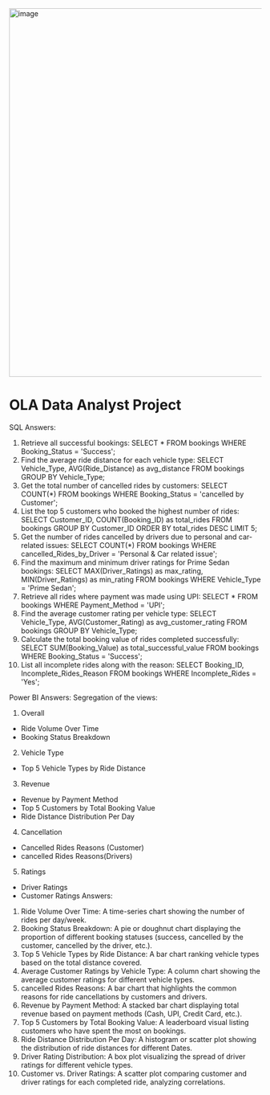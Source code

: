 <img width="1271" height="734" alt="image" src="https://github.com/user-attachments/assets/ee82af53-fd24-4e39-a68a-38a2ace93843" />

# OLA Data Analyst Project

SQL Answers:
1. Retrieve all successful bookings:
SELECT * FROM bookings WHERE Booking_Status = 'Success';
2. Find the average ride distance for each vehicle type:
SELECT Vehicle_Type, AVG(Ride_Distance) as avg_distance FROM bookings GROUP BY
Vehicle_Type;
3. Get the total number of cancelled rides by customers:
SELECT COUNT(*) FROM bookings WHERE Booking_Status = 'cancelled by Customer';
4. List the top 5 customers who booked the highest number of rides:
SELECT Customer_ID, COUNT(Booking_ID) as total_rides FROM bookings GROUP BY
Customer_ID ORDER BY total_rides DESC LIMIT 5;
5. Get the number of rides cancelled by drivers due to personal and car-related issues:
SELECT COUNT(*) FROM bookings WHERE cancelled_Rides_by_Driver = 'Personal & Car
related issue';
6. Find the maximum and minimum driver ratings for Prime Sedan bookings:
SELECT MAX(Driver_Ratings) as max_rating, MIN(Driver_Ratings) as min_rating FROM
bookings WHERE Vehicle_Type = 'Prime Sedan';
7. Retrieve all rides where payment was made using UPI:
SELECT * FROM bookings WHERE Payment_Method = 'UPI';
8. Find the average customer rating per vehicle type:
SELECT Vehicle_Type, AVG(Customer_Rating) as avg_customer_rating FROM bookings
GROUP BY Vehicle_Type;
9. Calculate the total booking value of rides completed successfully:
SELECT SUM(Booking_Value) as total_successful_value FROM bookings WHERE
Booking_Status = 'Success';
10. List all incomplete rides along with the reason:
SELECT Booking_ID, Incomplete_Rides_Reason FROM bookings WHERE Incomplete_Rides =
'Yes';


Power BI Answers:
Segregation of the views:
1. Overall
- Ride Volume Over Time
- Booking Status Breakdown
2. Vehicle Type
- Top 5 Vehicle Types by Ride Distance
3. Revenue
- Revenue by Payment Method
- Top 5 Customers by Total Booking Value
- Ride Distance Distribution Per Day
4. Cancellation
- Cancelled Rides Reasons (Customer)
- cancelled Rides Reasons(Drivers)
5. Ratings
- Driver Ratings
- Customer Ratings
Answers:
1. Ride Volume Over Time: A time-series chart showing the number of rides per day/week.
2. Booking Status Breakdown: A pie or doughnut chart displaying the proportion of different
booking statuses (success, cancelled by the customer, cancelled by the driver, etc.).
3. Top 5 Vehicle Types by Ride Distance: A bar chart ranking vehicle types based on the total
distance covered.
4. Average Customer Ratings by Vehicle Type: A column chart showing the average
customer ratings for different vehicle types.
5. cancelled Rides Reasons: A bar chart that highlights the common reasons for ride
cancellations by customers and drivers.
6. Revenue by Payment Method: A stacked bar chart displaying total revenue based on
payment methods (Cash, UPI, Credit Card, etc.).
7. Top 5 Customers by Total Booking Value: A leaderboard visual listing customers who have
spent the most on bookings.
8. Ride Distance Distribution Per Day: A histogram or scatter plot showing the distribution of
ride distances for different Dates.
9. Driver Rating Distribution: A box plot visualizing the spread of driver ratings for different
vehicle types.
10. Customer vs. Driver Ratings: A scatter plot comparing customer and driver ratings for
each completed ride, analyzing correlations.
